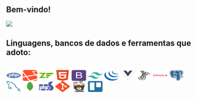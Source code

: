 ## Bem-vindo!

<div>
    <a href="https://github.com/asathler">
        <img height="180em" src="https://github-readme-stats.vercel.app/api?username=asathler&theme=merko&show_icons=true&include_all_commits=true&count_private=true&locale=pt-Br" />
        <!--
        <img height="180em" src="https://github-readme-stats.vercel.app/api/top-langs/?username=asathler&theme=merko&layout=compact&langs_count=8&locale=pt-Br" />
        -->
    </a>
</div>

## Linguagens, bancos de dados e ferramentas que adoto:

<div style="display: inline_block;">
    <br />
    <!-- Linguagens -->
    <img height="30px" width="40px" align="center" title="PHP"           src="https://raw.githubusercontent.com/devicons/devicon/master/icons/php/php-plain.svg" />
    <img height="30px" width="40px" align="center" title="Laravel"       src="https://raw.githubusercontent.com/devicons/devicon/master/icons/laravel/laravel-plain.svg" />
    <img height="30px" width="40px" align="center" title="Zend"          src="https://raw.githubusercontent.com/devicons/devicon/master/icons/zend/zend-plain.svg" />
    <img height="30px" width="40px" align="center" title="HTML"          src="https://raw.githubusercontent.com/devicons/devicon/master/icons/html5/html5-plain.svg" />
    <img height="30px" width="40px" align="center" title="Bootstrap css" src="https://raw.githubusercontent.com/devicons/devicon/master/icons/bootstrap/bootstrap-plain.svg" />
    <img height="30px" width="40px" align="center" title="Tailwind css"  src="https://raw.githubusercontent.com/devicons/devicon/master/icons/tailwindcss/tailwindcss-plain.svg" />
    <img height="30px" width="40px" align="center" title="jQuery"        src="https://raw.githubusercontent.com/devicons/devicon/master/icons/jquery/jquery-plain.svg" />
    <img height="30px" width="40px" align="center" title="VueJs"         src="https://raw.githubusercontent.com/devicons/devicon/master/icons/vuejs/vuejs-plain.svg" />
    <!-- Bancos -->
    <img height="30px" width="40px" align="center" title="MS Sql Server" src="https://raw.githubusercontent.com/devicons/devicon/master/icons/microsoftsqlserver/microsoftsqlserver-plain.svg" />
    <img height="30px" width="40px" align="center" title="Oracle"        src="https://raw.githubusercontent.com/devicons/devicon/master/icons/oracle/oracle-original.svg" />
    <img height="30px" width="40px" align="center" title="Postgres"      src="https://raw.githubusercontent.com/devicons/devicon/master/icons/postgresql/postgresql-plain.svg" />
    <img height="30px" width="40px" align="center" title="MySql"         src="https://raw.githubusercontent.com/devicons/devicon/master/icons/mysql/mysql-plain.svg" />
    <img height="30px" width="40px" align="center" title="MongoDB"       src="https://raw.githubusercontent.com/devicons/devicon/master/icons/mongodb/mongodb-plain.svg" />
    <!-- Ferramentas -->
    <img height="30px" width="40px" align="center" title="PHPStorm"      src="https://raw.githubusercontent.com/devicons/devicon/master/icons/phpstorm/phpstorm-plain.svg" />
    <img height="30px" width="40px" align="center" title="Git"           src="https://raw.githubusercontent.com/devicons/devicon/master/icons/git/git-plain.svg" />
    <img height="30px" width="40px" align="center" title="Composer"      src="https://raw.githubusercontent.com/devicons/devicon/master/icons/composer/composer-original.svg" />
    <img height="30px" width="40px" align="center" title="Trello"        src="https://raw.githubusercontent.com/devicons/devicon/master/icons/trello/trello-plain.svg" />
</div>
